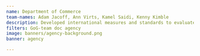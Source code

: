```yaml
---
name: Department of Commerce
team-names: Adam Jacoff, Ann Virts, Kamel Saidi, Kenny Kimble
description: Developed international measures and standards to evaluate and improve bomb-disposal robots and operators. These efforts led to the enhanced testing and use of advanced robot capabilities in challenging
filters: GoG-team doc agency
image: banners/agency-background.png
banner: agency

---
```

